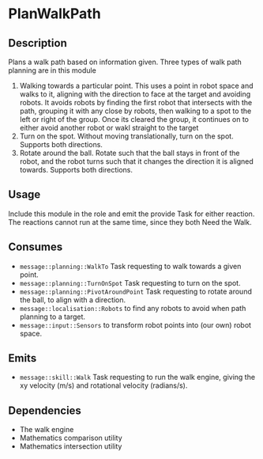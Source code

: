 # PlanWalkPath

## Description

Plans a walk path based on information given. Three types of walk path planning are in this module

1. Walking towards a particular point. This uses a point in robot space and walks to it, aligning with the direction to face at the target and avoiding robots.
   It avoids robots by finding the first robot that intersects with the path, grouping it with any close by robots, then walking to a spot to the left or right of the group.
   Once its cleared the group, it continues on to either avoid another robot or wakl straight to the target
2. Turn on the spot. Without moving translationally, turn on the spot. Supports both directions.
3. Rotate around the ball. Rotate such that the ball stays in front of the robot, and the robot turns such that it changes the direction it is aligned towards. Supports both directions.

## Usage

Include this module in the role and emit the provide Task for either reaction. The reactions cannot run at the same time, since they both Need the Walk.

## Consumes

- `message::planning::WalkTo` Task requesting to walk towards a given point.
- `message::planning::TurnOnSpot` Task requesting to turn on the spot.
- `message::planning::PivotAroundPoint` Task requesting to rotate around the ball, to align with a direction.
- `message::localisation::Robots` to find any robots to avoid when path planning to a target.
- `message::input::Sensors` to transform robot points into (our own) robot space.

## Emits

- `message::skill::Walk` Task requesting to run the walk engine, giving the xy velocity (m/s) and rotational velocity (radians/s).

## Dependencies

- The walk engine
- Mathematics comparison utility
- Mathematics intersection utility
